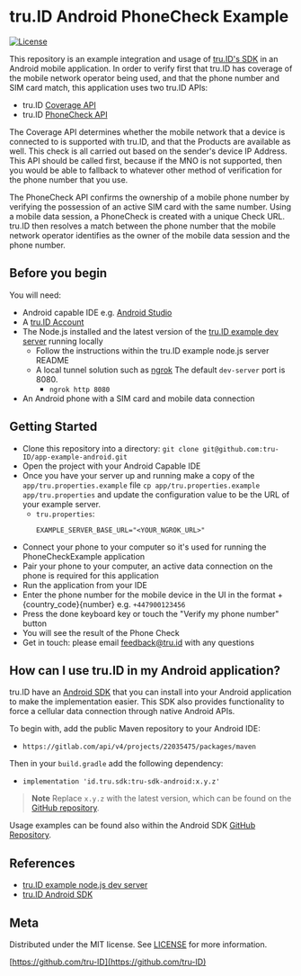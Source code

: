 
# tru.ID Android PhoneCheck Example

[![License][license-image]][license-url]

This repository is an example integration and usage of [tru.ID's SDK](https://github.com/tru-ID/tru-sdk-android) in an Android mobile application. In order to verify first that tru.ID has coverage of the mobile network operator being used, and that the phone number and SIM card match, this application uses two tru.ID APIs:

- tru.ID [Coverage API](https://developer.tru.id/docs/reference/utils#tag/coverage/operation/get-coverage-by-device-ip)
- tru.ID [PhoneCheck API](https://developer.tru.id/docs/phone-check/integration)

The Coverage API determines whether the mobile network that a device is connected to is supported with tru.ID, and that the Products are available as well. This check is all carried out based on the sender's device IP Address. This API should be called first, because if the MNO is not supported, then you would be able to fallback to whatever other method of verification for the phone number that you use.

The PhoneCheck API confirms the ownership of a mobile phone number by verifying the possession of an active SIM card with the same number. Using a mobile data session, a PhoneCheck is created with a unique Check URL. tru.ID then resolves a match between the phone number that the mobile network operator identifies as the owner of the mobile data session and the phone number.

## Before you begin

You will need:

- Android capable IDE e.g. [Android Studio](https://developer.android.com/studio)
- A [tru.ID Account](https://tru.id)
- The Node.js installed and the latest version of the [tru.ID example dev server](https://github.com/tru-ID/dev-server) running locally
    - Follow the instructions within the tru.ID example node.js server README
    - A local tunnel solution such as [ngrok](https://ngrok.com/) The default `dev-server` port is 8080.
        - `ngrok http 8080`
- An Android phone with a SIM card and mobile data connection

## Getting Started

- Clone this repository into a directory: `git clone git@github.com:tru-ID/app-example-android.git`
- Open the project with your Android Capable IDE
- Once you have your server up and running make a copy of the `app/tru.properties.example` file `cp app/tru.properties.example app/tru.properties` and update the configuration value to be the URL of your example server.
    - `tru.properties`:
        ```
        EXAMPLE_SERVER_BASE_URL="<YOUR_NGROK_URL>"
        ```
- Connect your phone to your computer so it's used for running the PhoneCheckExample application
- Pair your phone to your computer, an active data connection on the phone is required for this application
- Run the application from your IDE
- Enter the phone number for the mobile device in the UI in the format +{country_code}{number} e.g. `+447900123456`
- Press the done keyboard key or touch the "Verify my phone number" button
- You will see the result of the Phone Check
- Get in touch: please email feedback@tru.id with any questions

## How can I use tru.ID in my Android application?

tru.ID have an [Android SDK](https://github.com/tru-ID/tru-sdk-android) that you can install into your Android application to make the implementation easier. This SDK also provides functionality to force a cellular data connection through native Android APIs.

To begin with, add the public Maven repository to your Android IDE:

- `https://gitlab.com/api/v4/projects/22035475/packages/maven`

Then in your `build.gradle` add the following dependency:

- `implementation 'id.tru.sdk:tru-sdk-android:x.y.z'`

> **Note** Replace `x.y.z` with the latest version, which can be found on the [GitHub repository](https://github.com/tru-ID/tru-sdk-android/tags).

Usage examples can be found also within the Android SDK [GitHub Repository](https://github.com/tru-ID/tru-sdk-android#usage-example).

## References

- [tru.ID example node.js dev server](https://github.com/tru-ID/dev-server)
- [tru.ID Android SDK](https://github.com/tru-ID/tru-sdk-android)

## Meta

Distributed under the MIT license. See [LICENSE][license-url] for more information.

[https://github.com/tru-ID](https://github.com/tru-ID)

[license-image]: https://img.shields.io/badge/License-MIT-blue.svg
[license-url]: LICENSE.md
